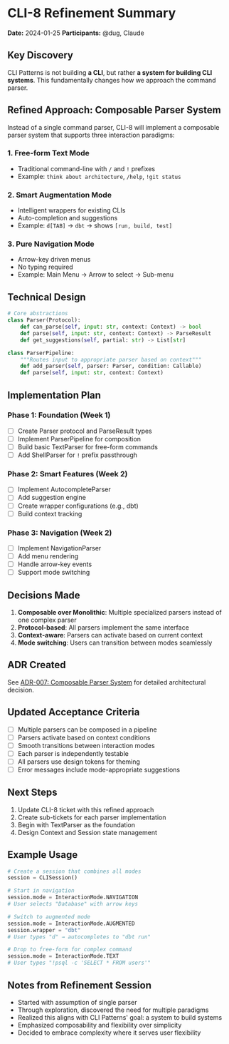 # CLI-8 Refinement Summary

**Date:** 2024-01-25
**Participants:** @dug, Claude

## Key Discovery

CLI Patterns is not building **a CLI**, but rather **a system for building CLI systems**. This fundamentally changes how we approach the command parser.

## Refined Approach: Composable Parser System

Instead of a single command parser, CLI-8 will implement a composable parser system that supports three interaction paradigms:

### 1. Free-form Text Mode
- Traditional command-line with `/` and `!` prefixes
- Example: `think about architecture`, `/help`, `!git status`

### 2. Smart Augmentation Mode
- Intelligent wrappers for existing CLIs
- Auto-completion and suggestions
- Example: `d[TAB]` → `dbt` → shows `[run, build, test]`

### 3. Pure Navigation Mode
- Arrow-key driven menus
- No typing required
- Example: Main Menu → Arrow to select → Sub-menu

## Technical Design

```python
# Core abstractions
class Parser(Protocol):
    def can_parse(self, input: str, context: Context) -> bool
    def parse(self, input: str, context: Context) -> ParseResult
    def get_suggestions(self, partial: str) -> List[str]

class ParserPipeline:
    """Routes input to appropriate parser based on context"""
    def add_parser(self, parser: Parser, condition: Callable)
    def parse(self, input: str, context: Context)
```

## Implementation Plan

### Phase 1: Foundation (Week 1)
- [ ] Create Parser protocol and ParseResult types
- [ ] Implement ParserPipeline for composition
- [ ] Build basic TextParser for free-form commands
- [ ] Add ShellParser for `!` prefix passthrough

### Phase 2: Smart Features (Week 2)
- [ ] Implement AutocompleteParser
- [ ] Add suggestion engine
- [ ] Create wrapper configurations (e.g., dbt)
- [ ] Build context tracking

### Phase 3: Navigation (Week 2)
- [ ] Implement NavigationParser
- [ ] Add menu rendering
- [ ] Handle arrow-key events
- [ ] Support mode switching

## Decisions Made

1. **Composable over Monolithic**: Multiple specialized parsers instead of one complex parser
2. **Protocol-based**: All parsers implement the same interface
3. **Context-aware**: Parsers can activate based on current context
4. **Mode switching**: Users can transition between modes seamlessly

## ADR Created

See [ADR-007: Composable Parser System](../adrs/ADR-007-composable-parser-system.md) for detailed architectural decision.

## Updated Acceptance Criteria

- [ ] Multiple parsers can be composed in a pipeline
- [ ] Parsers activate based on context conditions
- [ ] Smooth transitions between interaction modes
- [ ] Each parser is independently testable
- [ ] All parsers use design tokens for theming
- [ ] Error messages include mode-appropriate suggestions

## Next Steps

1. Update CLI-8 ticket with this refined approach
2. Create sub-tickets for each parser implementation
3. Begin with TextParser as the foundation
4. Design Context and Session state management

## Example Usage

```python
# Create a session that combines all modes
session = CLISession()

# Start in navigation
session.mode = InteractionMode.NAVIGATION
# User selects "Database" with arrow keys

# Switch to augmented mode
session.mode = InteractionMode.AUGMENTED
session.wrapper = "dbt"
# User types "d" → autocompletes to "dbt run"

# Drop to free-form for complex command
session.mode = InteractionMode.TEXT
# User types "!psql -c 'SELECT * FROM users'"
```

## Notes from Refinement Session

- Started with assumption of single parser
- Through exploration, discovered the need for multiple paradigms
- Realized this aligns with CLI Patterns' goal: a system to build systems
- Emphasized composability and flexibility over simplicity
- Decided to embrace complexity where it serves user flexibility